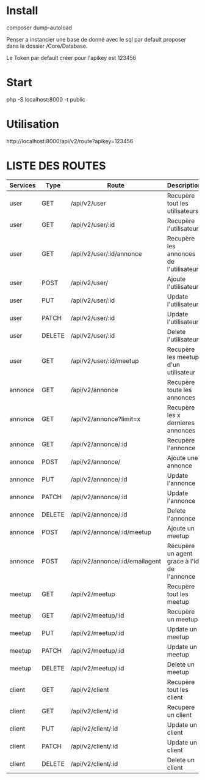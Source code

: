 # Install

composer dump-autoload

Penser a instancier une base de donné avec le sql par default proposer dans le dossier /Core/Database.

Le Token par default créer pour l'apikey est 123456

# Start

php -S localhost:8000 -t public

# Utilisation

http://localhost:8000/api/v2/route?apikey=123456

# LISTE DES ROUTES

| Services | Type   | Route                          | Description                                 |
| -------- | ------ | ------------------------------ | ------------------------------------------- |
| user     | GET    | /api/v2/user                   | Recupère tout les utilisateurs              |
| user     | GET    | /api/v2/user/:id               | Recupère l'utilisateur                      |
| user     | GET    | /api/v2/user/:id/annonce       | Recupère les annonces de l'utilisateur      |
| user     | POST   | /api/v2/user/                  | Ajoute l'utilisateur                        |
| user     | PUT    | /api/v2/user/:id               | Update l'utilisateur                        |
| user     | PATCH  | /api/v2/user/:id               | Update l'utilisateur                        |
| user     | DELETE | /api/v2/user/:id               | Delete l'utilisateur                        |
| user     | GET    | /api/v2/user/:id/meetup        | Recupère les meetup d'un utilisateur        |
| annonce  | GET    | /api/v2/annonce                | Recupère toute les annonces                 |
| annonce  | GET    | /api/v2/annonce?limit=x        | Recupère les x dernieres annonces           |
| annonce  | GET    | /api/v2/annonce/:id            | Recupère l'annonce                          |
| annonce  | POST   | /api/v2/annonce/               | Ajoute une annonce                          |
| annonce  | PUT    | /api/v2/annonce/:id            | Update l'annonce                            |
| annonce  | PATCH  | /api/v2/annonce/:id            | Update l'annonce                            |
| annonce  | DELETE | /api/v2/annonce/:id            | Delete l'annonce                            |
| annonce  | POST   | /api/v2/annonce/:id/meetup     | Ajoute un meetup                            |
| annonce  | POST   | /api/v2/annonce/:id/emailagent | Récupère un agent grace à l'id de l'annonce |
| meetup   | GET    | /api/v2/meetup                 | Recupère tout les meetup                    |
| meetup   | GET    | /api/v2/meetup/:id             | Recupère un meetup                          |
| meetup   | PUT    | /api/v2/meetup/:id             | Update un meetup                            |
| meetup   | PATCH  | /api/v2/meetup/:id             | Update un meetup                            |
| meetup   | DELETE | /api/v2/meetup/:id             | Delete un meetup                            |
| client   | GET    | /api/v2/client                 | Recupère tout les client                    |
| client   | GET    | /api/v2/client/:id             | Recupère un client                          |
| client   | PUT    | /api/v2/client/:id             | Update un client                            |
| client   | PATCH  | /api/v2/client/:id             | Update un client                            |
| client   | DELETE | /api/v2/client/:id             | Delete un client                            |
